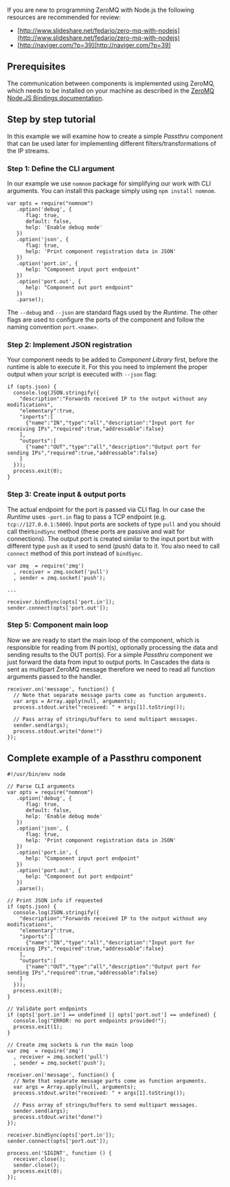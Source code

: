 If you are new to programming ZeroMQ with Node.js the following resources are recommended for review:

 * [http://www.slideshare.net/fedario/zero-mq-with-nodejs](http://www.slideshare.net/fedario/zero-mq-with-nodejs)
 * [http://naviger.com/?p=39](http://naviger.com/?p=39)

## Prerequisites

The communication between components is implemented using ZeroMQ, which needs to be installed on your machine as described in the [ZeroMQ Node.JS Bindings documentation](http://zeromq.org/bindings:node-js).

## Step by step tutorial

In this example we will examine how to create a simple _Passthru_ component that can be used later for implementing different filters/transformations of the IP streams.

### Step 1: Define the CLI argument

In our example we use `nomnom` package for simplifying our work with CLI arguments. You can install this package simply using `npm install nomnom`.

```
var opts = require("nomnom")
   .option('debug', {
      flag: true,
      default: false,
      help: 'Enable debug mode'
   })
   .option('json', {
      flag: true,
      help: 'Print component registration data in JSON'
   })
   .option('port.in', {
      help: "Component input port endpoint"
   })
   .option('port.out', {
      help: "Component out port endpoint"
   })
   .parse();
```

The `--debug` and `--json` are standard flags used by the _Runtime_. The other flags are used to configure the ports of the component and follow the naming convention `port.<name>`.

### Step 2: Implement JSON registration

Your component needs to be added to _Component Library_ first, before the runtime is able to execute it. For this you need to implement the proper output when your script is executed with `--json` flag:

```
if (opts.json) {
  console.log(JSON.stringify({
    "description":"Forwards received IP to the output without any modifications",
    "elementary":true,
    "inports":[
      {"name":"IN","type":"all","description":"Input port for receiving IPs","required":true,"addressable":false}
    ],
    "outports":[
      {"name":"OUT","type":"all","description":"Output port for sending IPs","required":true,"addressable":false}
    ]
  }));
  process.exit(0);
}
```

### Step 3: Create input & output ports

The actual endpoint for the port is passed via CLI flag. In our case the _Runtime_ uses `-port.in` flag to pass a TCP endpoint (e.g. `tcp://127.0.0.1:5000`). Input ports are sockets of type `pull` and you should call their`bindSync` method (these ports are passive and wait for connections).
The output port is created similar to the input port but with different type `push` as it used to send (push) data to it. You also need to call `connect` method of this port instead of `bindSync`.

```
var zmq  = require('zmq')
  , receiver = zmq.socket('pull')
  , sender = zmq.socket('push');
 
...

receiver.bindSync(opts['port.in']);
sender.connect(opts['port.out']);
```

### Step 5: Component main loop

Now we are ready to start the main loop of the component, which is responsible for reading from IN port(s), optionally processing the data and sending results to the OUT port(s). For a simple _Passthru_ component we just forward the data from input to output ports. In Cascades the data is sent as multipart ZeroMQ message therefore we need to read all function arguments passed to the handler.

```
receiver.on('message', function() {
  // Note that separate message parts come as function arguments.
  var args = Array.apply(null, arguments);
  process.stdout.write("received: " + args[1].toString());

  // Pass array of strings/buffers to send multipart messages.
  sender.send(args);
  process.stdout.write("done!")
});
```

## Complete example of a Passthru component

```
#!/usr/bin/env node

// Parse CLI arguments
var opts = require("nomnom")
   .option('debug', {
      flag: true,
      default: false,
      help: 'Enable debug mode'
   })
   .option('json', {
      flag: true,
      help: 'Print component registration data in JSON'
   })
   .option('port.in', {
      help: "Component input port endpoint"
   })
   .option('port.out', {
      help: "Component out port endpoint"
   })
   .parse();

// Print JSON info if requested
if (opts.json) {
  console.log(JSON.stringify({
    "description":"Forwards received IP to the output without any modifications",
    "elementary":true,
    "inports":[
      {"name":"IN","type":"all","description":"Input port for receiving IPs","required":true,"addressable":false}
    ],
    "outports":[
      {"name":"OUT","type":"all","description":"Output port for sending IPs","required":true,"addressable":false}
    ]
  }));
  process.exit(0);
}

// Validate port endpoints
if (opts['port.in'] == undefined || opts['port.out'] == undefined) {
  console.log("ERROR: no port endpoints provided!");
  process.exit(1);
}

// Create zmq sockets & run the main loop
var zmq  = require('zmq')
  , receiver = zmq.socket('pull')
  , sender = zmq.socket('push');

receiver.on('message', function() {
  // Note that separate message parts come as function arguments.
  var args = Array.apply(null, arguments);
  process.stdout.write("received: " + args[1].toString());

  // Pass array of strings/buffers to send multipart messages.
  sender.send(args);
  process.stdout.write("done!")
});

receiver.bindSync(opts['port.in']);
sender.connect(opts['port.out']);

process.on('SIGINT', function () {
  receiver.close();
  sender.close();
  process.exit(0);
});

```